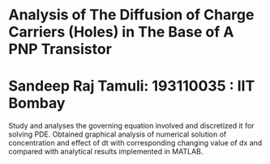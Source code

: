 # Analysis of The Diffusion of Charge Carriers (Holes) in The Base of A PNP Transistor 
# Sandeep Raj Tamuli: 193110035 : IIT Bombay
Study and analyses the governing equation involved and discretized it for solving PDE. Obtained graphical analysis of
numerical solution of concentration and effect of dt with corresponding changing value of dx and compared with
analytical results implemented in MATLAB.

